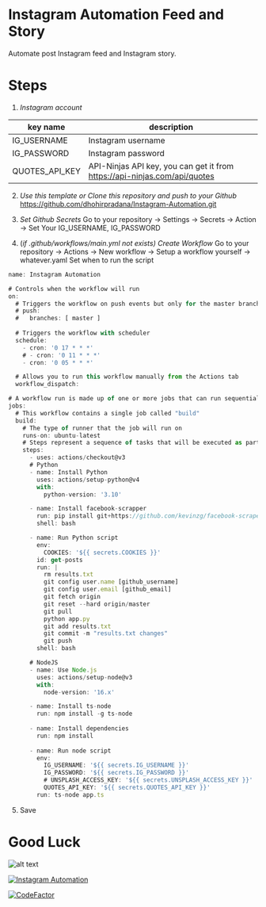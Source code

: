 # Instagram Automation Feed and Story

Automate post Instagram feed and Instagram story.

# Steps
1. *Instagram account*

|key name|description|
|--------|--------------|
|IG\_USERNAME|Instagram username|
|IG\_PASSWORD|Instagram password|
|QUOTES\_API\_KEY|API-Ninjas API key, you can get it from https://api-ninjas.com/api/quotes|

2. *Use this template or Clone this repository and push to your Github*
https://github.com/dhohirpradana/Instagram-Automation.git

3. *Set Github Secrets*
Go to your repository -> Settings -> Secrets -> Action -> Set Your IG_USERNAME, IG_PASSWORD

4. (*if .github/workflows/main.yml not exists)* *Create Workflow*
Go to your repository -> Actions -> New workflow -> Setup a workflow yourself -> whatever.yaml
Set when to run the script

```javascript
name: Instagram Automation

# Controls when the workflow will run
on:
  # Triggers the workflow on push events but only for the master branch
  # push:
  #   branches: [ master ]
  
  # Triggers the workflow with scheduler
  schedule:
    - cron: '0 17 * * *'
    # - cron: '0 11 * * *'
    - cron: '0 05 * * *'

  # Allows you to run this workflow manually from the Actions tab
  workflow_dispatch:

# A workflow run is made up of one or more jobs that can run sequentially or in parallel
jobs:
  # This workflow contains a single job called "build"
  build:
    # The type of runner that the job will run on
    runs-on: ubuntu-latest
    # Steps represent a sequence of tasks that will be executed as part of the job
    steps:
      - uses: actions/checkout@v3
      # Python
      - name: Install Python
        uses: actions/setup-python@v4
        with:
          python-version: '3.10'

      - name: Install facebook-scrapper
        run: pip install git+https://github.com/kevinzg/facebook-scraper.git
        shell: bash

      - name: Run Python script
        env:
          COOKIES: '${{ secrets.COOKIES }}'
        id: get-posts
        run: |
          rm results.txt
          git config user.name [github_username]
          git config user.email [github_email]
          git fetch origin
          git reset --hard origin/master
          git pull
          python app.py
          git add results.txt
          git commit -m "results.txt changes"
          git push
        shell: bash

      # NodeJS
      - name: Use Node.js
        uses: actions/setup-node@v3
        with:
          node-version: '16.x'

      - name: Install ts-node
        run: npm install -g ts-node
          
      - name: Install dependencies
        run: npm install
        
      - name: Run node script
        env:
          IG_USERNAME: '${{ secrets.IG_USERNAME }}'
          IG_PASSWORD: '${{ secrets.IG_PASSWORD }}'
          # UNSPLASH_ACCESS_KEY: '${{ secrets.UNSPLASH_ACCESS_KEY }}'
          QUOTES_API_KEY: '${{ secrets.QUOTES_API_KEY }}'
        run: ts-node app.ts
```

5. Save
# Good Luck
![alt text](https://github.com/dhohirpradana/Instagram-Automation/blob/master/actions.png?raw=true)

[![Instagram Automation](https://github.com/dhohirpradana/Instagram-Automation/actions/workflows/node.yml/badge.svg)](https://github.com/dhohirpradana/Instagram-Automation/actions/workflows/node.yml)

[![CodeFactor](https://www.codefactor.io/repository/github/dhohirpradana/instagram-automation/badge)](https://www.codefactor.io/repository/github/dhohirpradana/instagram-automation)